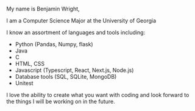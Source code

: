 My name is Benjamin Wright,

I am a Computer Science Major at the University of Georgia

I know an assortment of languages and tools including:
  * Python (Pandas, Numpy, flask)
  * Java
  * C
  * HTML, CSS
  * Javascript (Typescript, React, Next.js, Node.js)
  * Database tools (SQL, SQLite, MongoDB)
  * Unitest

I love the ability to create what you want with coding and look
  forward to the things I will be working on in the future.
